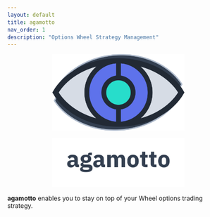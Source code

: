 ```yaml
---
layout: default
title: agamotto
nav_order: 1
description: "Options Wheel Strategy Management"
---
```


<p align="center">
    <img src="../project/static/img/agamotto.png" width="300">
</p>

<p align="center">
    <img src="../project/static/img/agamotto_word.png" width="300">
</p>

**agamotto** enables you to stay on top of your Wheel options trading strategy.